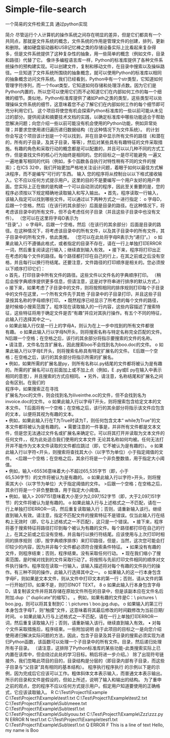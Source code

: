 # Simple-file-search
一个简易的文件检索工具 通过python实现

简介 
尽管运行个人计算机的操作系统之间存在明显的差异，但是它们都具有一个共同点，那就是文件系统的概念，文件系统的作用是管理文件的创建，排列，更新和删除。诸如硬盘驱动器和USB记忆棒之类的存储设备实际上比看起来复杂得多，但是文件系统提供了这种复杂性的抽象，用一些简单的概念（例如文件，目录和路径）代替了它。 
像许多编程语言库一样，Python的标准库提供了各种文件系统操作的预构建实现。可以创建文件，复制和移动文件，在目录中搜索以及操纵路径。一旦知道了文件系统所围绕的抽象概念，就可以使用Python的标准库以相同的抽象概念访问文件系统。我们已经看到，Python中有一个str类型，它知道如何管理字符序列，而一个float类型，它知道如何存储和处理浮点数。因为它们是Python内置的，所以您可以使用它们而不必知道它们在内部如何工作的每一个细微的细节。类似地，Python标准库提供了诸如Path之类的类型，这些类型可以处理操纵文件系统的细节，这意味着您不必了解它们在内部如何工作的每个细节即可充分利用它们。 
这个项目将使您有机会探索Python标准库的一些以前可能从未见过的部分。提供阅读和摘要技术文档的实践，以确定标准库中哪些功能适合于帮助您解决问题；向您介绍一些以前可能没有机会使用的Python功能，例如异常处理；并要求您使用递归遍历递归数据结构（在这种情况下为文件系统）。 
的计划 
你会写这个项目该计划是一个可以找到，并在目录中显示所有文件的路径（和潜在的，所有的子目录，及其子目录，等等），然后对某些具有有趣特征的文件采取措施。有趣的角色和采取行动的概念都是可以配置的，并且可以以几种不同的方式工作，但是查找文件的核心行为始终是相同的。您的目标之一是尽可能避免 
一遍又一遍地重写相同的代码（例如，多个函数各自执行对特性稍有不同的文件的搜索）；在ICS 32中，我们开始更加严格地关注设计问题，着眼于如何以最佳方式解决程序，而不是编写“可行的”东西。 
输入 
您的程序将从控制台以以下格式接收输入。它不应以任何方式提示用户。这里的目的不是要编写一个用户友好的用户界面。您实际上正在做的是构建一个可以自动测试的程序，因此至关重要的是，您的程序必须按以下规定精确地读取输入和写入输出。 
• 首先，程序读取一行输入，该输入指定可以找到哪些文件。可以通过以下两种方式之一进行指定：  o 字母D，后跟一个空格，然后（在该行的其余部分）后面是目录的路径。在这种情况下，将考虑该目录中的所有文件，但不会考虑任何子目录（并且这些子目录中也没有文件）。 （您可以在这里将字母D表示为  
“目录”。） 
o 字母R，后跟一个空格，然后（在该行的其余部分）后面是目录的路径。在这种情况下，将考虑该目录中的所有文件，以及其子目录中的所有文件，其子目录中的所有文件，依此类推。 （您可以在此处将字母R表示为“递归”。） 
o 如果此输入行不遵循此格式，或者指定的目录不存在，请在一行上单独打印ERROR一词，然后重复阅读这行输入；继续直到输入有效。 
• 接下来，程序将打印出正在考虑的每个文件的路径。每个路径都打印在自己的行上，在其之前或之后没有空格，并且每行以换行符结尾。还要注意，文件路径的打印顺序是相关的。您必须按以下顺序打印它们：  
o 首先，打印目录中所有文件的路径。这些文件以文件名的字典顺序打印。 （稍后会按字典顺序提供更多信息，但请注意，这是对字符串进行排序的默认方式。） 
o 接下来，如果考虑了子目录中的文件，则将按照相同的排序规则打印每个子目录中的文件在这里，一个所有文件先于其他 
子目录中的子目录打印，并且这些子目录按其名称的字母顺序打印。 • 既然程序已经显示了所考虑的每个文件的路径，是时候缩小搜索范围了。程序现在读取输入的一行内容，这些内容描述了搜索特征，这些特征将用于确定文件是否“有趣”并应对其执行操作。有五个不同的特征，此输入行选择其中之一。  
o 如果此输入行仅是一行上的字母A，则认为在上一步中找到的所有文件都很  
有趣。 
o 如果此输入行以字母N开头，则将搜索名称与特定名称完全匹配的文件。 N后跟一个空格；在空格之后，该行的其余部分将指示要搜索的文件的名称。  
▪ 请注意，文件名包含扩展名，因此搜索boo不会找到名为boo.doc的文件。 
o 如果此输入行以字母E开头，则将搜索名称具有特定扩展名的文件。 E后跟一个空格；在空格之后，该行的其余部分将指示所需的扩展名。  
▪ 例如，如果所需的扩展名是py，则所有名称以.py结尾的文件都将被认为是有趣的。所需的扩展名可以在前面加上或不加上点（例如，E .py或E py在输入中表示相同的意思），并且搜索的方式应相同。 
▪ 另外，请注意，名称结尾和扩展名之间会有区别。在我们的  
程序中，如果搜索正在寻找  
扩展名为oc的文件，则会找到名为iliveinthe.oc的文件，但不会找到名为invoice.doc的文件。 
o 如果此输入行以字母T开头，则将搜索包含给定文本的文本文件。 T后面将有一个空格；在空格之后，该行的其余部分将指示该文件应包含的文本，以便将其视为有趣的文本。  
▪ 例如，如果此输入行在T为True时读为T，则任何包含文本“ while为True”的文本文件都将被认为是有趣的。 
▪ 需要注意的一件事是，并非所有文件都是文本文件，但是您无法通过文件名或扩展名来确定它。可以将其打开并读取为文本文件的任何文件，，视为此处适合我们使用的文本文件 
无论其名称如何均被。任何无法打开并不能作为文本文件读取的文件都应跳过（即，它不被认为是有趣的）。 
o 如果此输入行以字符<开头，则搜索将查找其大小（以字节为单位）小于指定阈值的文件。 <后跟一个空格；在空格之后，其余行将是一个非负整数值，用于指定大小阈值。  
▪ 例如，输入<65536意味着大小不超过65,535字节（即，小于  
65,536字节）的文件将被认为是有趣的。 
o 如果此输入行以字符>开头，则将搜索其大小（以字节为单位）大于指定阈值的文件。 >后跟一个空格；在空格之后，其余行将是一个非负整数值，用于指定大小阈值。  
▪ 例如，输入> 2097151意味着大小至少为2,097,152字节（即，大于2,097,151字节）的文件将被认为是有趣的。 
o 如果此输入行与上述格式之一不匹配，请在一行上单独打印ERROR一词，然后重复读取输入行；否则，请重新输入该行。继续直到输入有效。请注意，指定不匹配文件的搜索特征不是错误。仅当此输入行在结构上无效时（即，它与上述格式之一不匹配），这只是一个错误。 
• 接下来，程序将基于搜索特征将路径打印到每个被认为有趣的文件。每个路径都打印在自己的行上，在其之前或之后没有空格，并且每行以换行符结尾。应该使用与上次打印时相同的排序规则（即，按字典顺序排序）来打印路径，但是，当然，这次您可能会打印较少的内容，因为并非每个文件都必须符合搜索条件特征。 
• 如果没有有趣的文件，则程序结束；否则，程序结束。没有采取任何行动。 
• 现在我们缩小了搜索范围，是时候对找到的文件采取行动了。将按照与先前打印文件相同的顺序对文件执行操作。程序现在读取一行输入，该输入描述将对每个有趣的文件执行的操作。有三种不同的操作，此输入行选择其中之一。 
o 如果输入的这一行本身包含字母F，则如果是文本文件，则从文件中打印文本的第一行；否则，请从文件的第一行开始打印。如果不是，则打印NOT TEXT。 8
o 如果此输入行本身包含字母D，请复制该文件并将其存储在原始文件所在的目录中，但是该副本应在文件名后附加.dup（“ duplicate”的缩写）。 。例如，如果有趣的文件是C：\ pictures \ boo.jpg，则可以将其复制到C：\ pictures \ boo.jpg.dup。 
o 如果输入的第三行本身包含字母T，则“触摸”文件，这意味着将其最后修改的时间戳修改为当前日期/时间。 
o 如果此输入行与上述格式之一不匹配，请在一行上单独打印ERROR一词，然后重复读取输入行；否则，请重新输入该行。继续直到输入有效。 
• 对每个文件采取措施后，程序结束。一些附加说明 
由于此项目的目标之一是向您介绍使用递归解决实际问题的方法，因此，包含子目录及其子目录的搜索必须实现为递归Python函数，该函数可以处理一个子目录中的所有文件。目录，然后递归处理所有子目录。 （请注意，这排除了Python标准库的某些功能-此类搜索实际上已内置在该库中，但会绕过此处的学习目标。稍后将进一步介绍。） 
除了出现符号链接外，我们忽略此项目的目的，目录结构是分层的（即目录内部有子目录，而这些子目录与“父目录”具有相同的基本结构）。 
程序执行程序执行 
的示例以下是的示例，因为完成后它应该可以工作。粗体斜体文本表示输入，而普通文本表示输出。所示的目录和文件是假设的，但如上所述，说明了输入和输出的结构。 
为了重申之前的观点，您的程序不应以任何方式提示用户。假定用户知道要使用的正确格式，它应该读取输入。
R C:\Test\Project1\Example
C:\Test\Project1\Example\test1.txt
C:\Test\Project1\Example\test2.txt
C:\Test\Project1\Example\Sub\meee.txt
C:\Test\Project1\Example\Sub\test1.txt
C:\Test\Project1\Example\Sub\youu.txt
C:\Test\Project1\Example\Zzz\zzz.py
N
ERROR
N test1.txt
C:\Test\Project1\Example\test1.txt
C:\Test\Project1\Example\Sub\test1.txt
Q
ERROR
F
This is a line of text
Hello, my name is Boo
